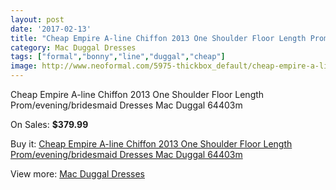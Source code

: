 ```yaml
---
layout: post
date: '2017-02-13'
title: "Cheap Empire A-line Chiffon 2013 One Shoulder Floor Length Prom/evening/bridesmaid Dresses Mac Duggal 64403m"
category: Mac Duggal Dresses
tags: ["formal","bonny","line","duggal","cheap"]
image: http://www.neoformal.com/5975-thickbox_default/cheap-empire-a-line-chiffon-2013-one-shoulder-floor-length-prom-evening-bridesmaid-dresses-mac-duggal-64403m.jpg
---
```

Cheap Empire A-line Chiffon 2013 One Shoulder Floor Length Prom/evening/bridesmaid Dresses Mac Duggal 64403m

On Sales: **$379.99**
<a href="https://www.neoformal.com/en/mac-duggal-dresses/2181-cheap-empire-a-line-chiffon-2013-one-shoulder-floor-length-prom-evening-bridesmaid-dresses-mac-duggal-64403m.html"><amp-img layout="responsive" width="600" height="600" src="//www.neoformal.com/5975-thickbox_default/cheap-empire-a-line-chiffon-2013-one-shoulder-floor-length-prom-evening-bridesmaid-dresses-mac-duggal-64403m.jpg" alt="Cheap Empire A-line Chiffon 2013 One Shoulder Floor Length Prom/evening/bridesmaid Dresses Mac Duggal 64403m 0" /></a>
<a href="https://www.neoformal.com/en/mac-duggal-dresses/2181-cheap-empire-a-line-chiffon-2013-one-shoulder-floor-length-prom-evening-bridesmaid-dresses-mac-duggal-64403m.html"><amp-img layout="responsive" width="600" height="600" src="//www.neoformal.com/5977-thickbox_default/cheap-empire-a-line-chiffon-2013-one-shoulder-floor-length-prom-evening-bridesmaid-dresses-mac-duggal-64403m.jpg" alt="Cheap Empire A-line Chiffon 2013 One Shoulder Floor Length Prom/evening/bridesmaid Dresses Mac Duggal 64403m 1" /></a>
<a href="https://www.neoformal.com/en/mac-duggal-dresses/2181-cheap-empire-a-line-chiffon-2013-one-shoulder-floor-length-prom-evening-bridesmaid-dresses-mac-duggal-64403m.html"><amp-img layout="responsive" width="600" height="600" src="//www.neoformal.com/5976-thickbox_default/cheap-empire-a-line-chiffon-2013-one-shoulder-floor-length-prom-evening-bridesmaid-dresses-mac-duggal-64403m.jpg" alt="Cheap Empire A-line Chiffon 2013 One Shoulder Floor Length Prom/evening/bridesmaid Dresses Mac Duggal 64403m 2" /></a>

Buy it: [Cheap Empire A-line Chiffon 2013 One Shoulder Floor Length Prom/evening/bridesmaid Dresses Mac Duggal 64403m](https://www.neoformal.com/en/mac-duggal-dresses/2181-cheap-empire-a-line-chiffon-2013-one-shoulder-floor-length-prom-evening-bridesmaid-dresses-mac-duggal-64403m.html "Cheap Empire A-line Chiffon 2013 One Shoulder Floor Length Prom/evening/bridesmaid Dresses Mac Duggal 64403m")

View more: [Mac Duggal Dresses](https://www.neoformal.com/en/18-mac-duggal-dresses "Mac Duggal Dresses")